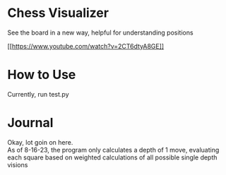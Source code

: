 # Chess Visualizer

See the board in a new way, helpful for understanding positions

[[https://www.youtube.com/watch?v=2CT6dtyA8GE]]

# How to Use

Currently, run test.py

# Journal

Okay, lot goin on here.  
As of 8-16-23, the program only calculates a depth of 1 move, evaluating each square based on weighted calculations of all possible single depth visions
